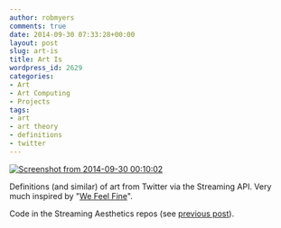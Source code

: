 ```yaml
---
author: robmyers
comments: true
date: 2014-09-30 07:33:28+00:00
layout: post
slug: art-is
title: Art Is
wordpress_id: 2629
categories:
- Art
- Art Computing
- Projects
tags:
- art
- art theory
- definitions
- twitter
---
```


[![Screenshot from 2014-09-30 00:10:02](/assets/2014/09/Screenshot-from-2014-09-30-001002-1024x640.png)](/assets/2014/09/Screenshot-from-2014-09-30-001002.png)

Definitions (and similar) of art from Twitter via the Streaming API. Very much inspired by "[We Feel Fine](http://www.furtherfield.org/reviews/we-feel-fine-almanac-human-emotion)".

Code in the Streaming Aesthetics repos (see [previous post](/2014/09/28/streaming-aesthetics-cli-2/)).
